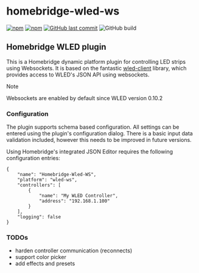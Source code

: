 # homebridge-wled-ws

[![npm](https://img.shields.io/npm/v/homebridge-wled-ws.svg?style=plastic)](https://www.npmjs.com/package/homebridge-wled-ws)
[![npm](https://img.shields.io/npm/dt/homebridge-wled-ws.svg?style=plastic)](https://www.npmjs.com/package/homebridge-wled-ws)
[![GitHub last commit](https://img.shields.io/github/last-commit/smhex/homebridge-wled-ws.svg?style=plastic)](https://github.com/smhex/homebridge-wled-ws)
![GitHub build](https://img.shields.io/github/actions/workflow/status/smhex/homebridge-wled-ws/build.yml?style=plastic)

## Homebridge WLED plugin

</span>

This is a Homebridge dynamic platform plugin for controlling LED strips using Websockets. It is based on the fantastic [wled-client](https://github.com/ShiftLimits/wled-client) library, which provides access to WLED's JSON API using websockets.

> [!NOTE] 
> Websockets are enabled by default since WLED version 0.10.2

### Configuration

The plugin supports schema based configuration. All settings can be entered using the plugin's configuration dialog. There is a basic input data validation included, however this needs to be improved in future versions.

Using Homebridge's integrated JSON Editor requires the following configuration entries:

```
{
    "name": "Homebridge-Wled-WS",
    "platform": "wled-ws",
    "controllers": [
        {
            "name": "My WLED Controller",
            "address": "192.168.1.100"
        }
    ],
    "logging": false
}
```

### TODOs
- harden controller communication (reconnects)
- support color picker
- add effects and presets

